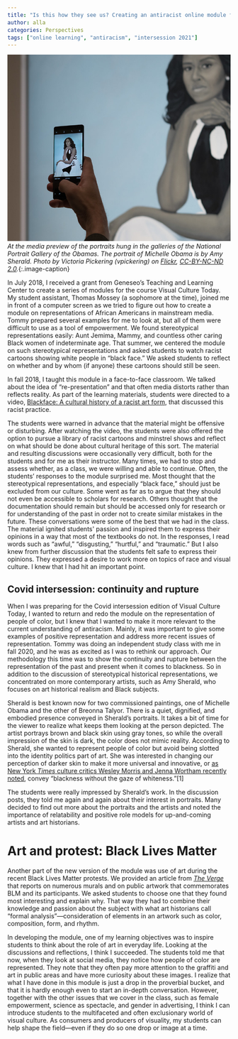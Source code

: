 ```yaml
---
title: "Is this how they see us? Creating an antiracist online module for a course on visual culture" 
author: alla
categories: Perspectives
tags: ["online learning", "antiracism", "intersession 2021"]
---
```


![Portrait of Michelle Obama at National Portrait Gallery](/images/sherald_obama_flickr_pickering.jpg)
*At the media preview of the portraits hung in the galleries of the National Portrait Gallery of the Obamas. The portrait of Michelle Obama is by Amy Sherald. Photo by Victoria Pickering (vpickering) on [Flickr](https://www.flickr.com/photos/vpickering/), [CC-BY-NC-ND 2.0](https://creativecommons.org/licenses/by-nc-nd/2.0/).*{:.image-caption}

<span class="drop">I</span>n July 2018, I received a grant from Geneseo’s Teaching and Learning Center to create a series of modules for the course Visual Culture Today. My student assistant, Thomas Mossey (a sophomore at the time), joined me in front of a computer screen as we tried to figure out how to create a module on representations of African Americans in mainstream media. Tommy prepared several examples for me to look at, but all of them were difficult to use as a tool of empowerment. We found stereotypical representations easily: Aunt Jemima, Mammy, and countless other caring Black women of indeterminate age. That summer, we centered the module on such stereotypical representations and asked students to watch racist cartoons showing white people in “black face.” We asked students to reflect on whether and by whom (if anyone) these cartoons should still be seen.

In fall 2018, I taught this module in a face-to-face classroom. We talked about the idea of “re-presentation” and that often media distorts rather than reflects reality. As part of the learning materials, students were directed to a video, [Blackface: A cultural history of a racist art form](https://www.youtube.com/watch?v=pqlD-eZm1ck), that discussed this racist practice. 

<!--more-->

The students were warned in advance that the material might be offensive or disturbing. After watching the video, the students were also offered the option to pursue a library of racist cartoons and minstrel shows and reflect on what should be done about cultural heritage of this sort. The material and resulting discussions were occasionally very difficult, both for the students and for me as their instructor. Many times, we had to stop and assess whether, as a class, we were willing and able to continue. Often, the students’ responses to the module surprised me. Most thought that the stereotypical representations, and especially “black face,” should just be excluded from our culture. Some went as far as to argue that they should not even be accessible to scholars for research. Others thought that the documentation should remain but should be accessed only for research or for understanding of the past in order not to create similar mistakes in the future. These conversations were some of the best that we had in the class. The material ignited students' passion and inspired them to express their opinions in a way that most of the textbooks do not. In the responses, I read words such as “awful,” “disgusting,” “hurtful,” and “traumatic.” But I also knew from further discussion that the students felt safe to express their opinions. They expressed a desire to work more on topics of race and visual culture. I knew that I had hit an important point.

## Covid intersession: continuity and rupture

When I was preparing for the Covid intersession edition of Visual Culture Today, I wanted to return and redo the module on the representation of people of color, but I knew that I wanted to make it more relevant to the current understanding of antiracism. Mainly, it was important to give some examples of positive representation and address more recent issues of representation. Tommy was doing an independent study class with me in fall 2020, and he was as excited as I was to rethink our approach. Our methodology this time was to show the continuity and rupture between the representation of the past and present when it comes to blackness. So in addition to the discussion of stereotypical historical representations, we concentrated on more contemporary artists, such as Amy Sherald, who focuses on art historical realism and Black subjects.

Sherald is best known now for two commissioned paintings, one of Michelle Obama and the other of Breonna Talyor. There is a quiet, dignified, and embodied presence conveyed in Sherald’s portraits. It takes a bit of time for the viewer to realize what keeps them looking at the person depicted. The artist portrays brown and black skin using gray tones, so while the overall impression of the skin is dark, the color does not mimic reality. According to Sherald, she wanted to represent people of color but avoid being slotted into the identity politics part of art. She was interested in changing our perception of darker skin to make it more universal and innovative, or [as New York *Times* culture critics Wesley Morris and Jenna Wortham recently noted](https://www.nytimes.com/2018/03/16/podcasts/still-processing-we-paint-the-town-obama.html), convey “blackness without the gaze of whiteness.”[1]

The students were really impressed by Sherald’s work. In the discussion posts, they told me again and again about their interest in portraits. Many decided to find out more about the portraits and the artists and noted the importance of relatability and positive role models for up-and-coming artists and art historians. 

# Art and protest: Black Lives Matter

Another part of the new version of the module was use of art during the recent Black Lives Matter protests. We provided an article from [*The Verge*](https://www.theverge.com/) that reports on numerous murals and on public artwork that commemorates BLM and its participants. We asked students to choose one that they found most interesting and explain why. That way they had to combine their knowledge and passion about the subject with what art historians call “formal analysis”—consideration of elements in an artwork such as color, composition, form, and rhythm.

In developing the module, one of my learning objectives was to inspire students to think about the role of art in everyday life. Looking at the discussions and reflections, I think I succeeded. The students told me that now, when they look at social media, they notice how people of color are represented. They note that they often pay more attention to the graffiti and art in public areas and have more curiosity about these images. I realize that what I have done in this module is just a drop in the proverbial bucket, and that it is hardly enough even to start an in-depth conversation. However, together with the other issues that we cover in the class, such as female empowerment, science as spectacle, and gender in advertising, I think I can introduce students to the multifaceted and often exclusionary world of visual culture. As consumers and producers of visuality, my students can help shape the field—even if they do so one drop or image at a time.
